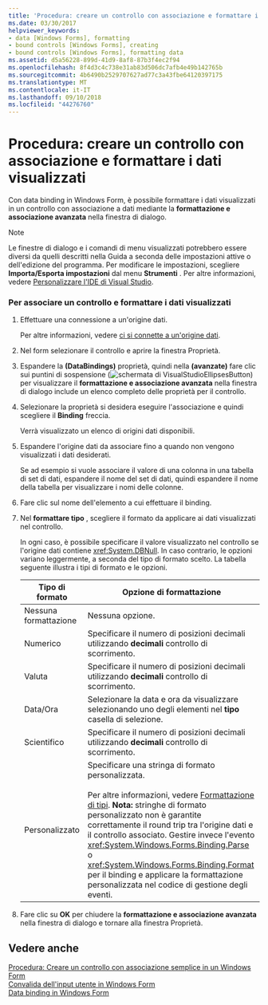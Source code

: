 ```yaml
---
title: 'Procedura: creare un controllo con associazione e formattare i dati visualizzati'
ms.date: 03/30/2017
helpviewer_keywords:
- data [Windows Forms], formatting
- bound controls [Windows Forms], creating
- bound controls [Windows Forms], formatting data
ms.assetid: d5a56228-899d-41d9-8af8-87b3f4ec2f94
ms.openlocfilehash: 8f4d3c4c738e31ab83d506dc7afb4e49b142765b
ms.sourcegitcommit: 4b6490b2529707627ad77c3a43fbe64120397175
ms.translationtype: MT
ms.contentlocale: it-IT
ms.lasthandoff: 09/10/2018
ms.locfileid: "44276760"
---
```

# <a name="how-to-create-a-bound-control-and-format-the-displayed-data"></a>Procedura: creare un controllo con associazione e formattare i dati visualizzati
Con data binding in Windows Form, è possibile formattare i dati visualizzati in un controllo con associazione a dati mediante la **formattazione e associazione avanzata** nella finestra di dialogo.  
  
> [!NOTE]
>  Le finestre di dialogo e i comandi di menu visualizzati potrebbero essere diversi da quelli descritti nella Guida a seconda delle impostazioni attive o dell'edizione del programma. Per modificare le impostazioni, scegliere **Importa/Esporta impostazioni** dal menu **Strumenti** . Per altre informazioni, vedere [Personalizzare l'IDE di Visual Studio](/visualstudio/ide/personalizing-the-visual-studio-ide).  
  
### <a name="to-bind-a-control-and-format-the-displayed-data"></a>Per associare un controllo e formattare i dati visualizzati  
  
1.  Effettuare una connessione a un'origine dati.  
  
     Per altre informazioni, vedere [ci si connette a un'origine dati](../../../docs/framework/data/adonet/connecting-to-a-data-source.md).  
  
2.  Nel form selezionare il controllo e aprire la finestra Proprietà.  
  
3.  Espandere la **(DataBindings)** proprietà, quindi nella **(avanzate)** fare clic sui puntini di sospensione (![schermata di VisualStudioEllipsesButton](../../../docs/framework/winforms/media/vbellipsesbutton.png " vbEllipsesButton")) per visualizzare il **formattazione e associazione avanzata** nella finestra di dialogo include un elenco completo delle proprietà per il controllo.  
  
4.  Selezionare la proprietà si desidera eseguire l'associazione e quindi scegliere il **Binding** freccia.  
  
     Verrà visualizzato un elenco di origini dati disponibili.  
  
5.  Espandere l'origine dati da associare fino a quando non vengono visualizzati i dati desiderati.  
  
     Se ad esempio si vuole associare il valore di una colonna in una tabella di set di dati, espandere il nome del set di dati, quindi espandere il nome della tabella per visualizzare i nomi delle colonne.  
  
6.  Fare clic sul nome dell'elemento a cui effettuare il binding.  
  
7.  Nel **formattare tipo** , scegliere il formato da applicare ai dati visualizzati nel controllo.  
  
     In ogni caso, è possibile specificare il valore visualizzato nel controllo se l'origine dati contiene <xref:System.DBNull>. In caso contrario, le opzioni variano leggermente, a seconda del tipo di formato scelto. La tabella seguente illustra i tipi di formato e le opzioni.  
  
    |Tipo di formato|Opzione di formattazione|  
    |-----------------|-----------------------|  
    |Nessuna formattazione|Nessuna opzione.|  
    |Numerico|Specificare il numero di posizioni decimali utilizzando **decimali** controllo di scorrimento.|  
    |Valuta|Specificare il numero di posizioni decimali utilizzando **decimali** controllo di scorrimento.|  
    |Data/Ora|Selezionare la data e ora da visualizzare selezionando uno degli elementi nel **tipo** casella di selezione.|  
    |Scientifico|Specificare il numero di posizioni decimali utilizzando **decimali** controllo di scorrimento.|  
    |Personalizzato|Specificare una stringa di formato personalizzata.<br /><br /> Per altre informazioni, vedere [Formattazione di tipi](../../../docs/standard/base-types/formatting-types.md). **Nota:** stringhe di formato personalizzato non è garantite correttamente il round trip tra l'origine dati e il controllo associato. Gestire invece l'evento <xref:System.Windows.Forms.Binding.Parse> o <xref:System.Windows.Forms.Binding.Format> per il binding e applicare la formattazione personalizzata nel codice di gestione degli eventi.|  
  
8.  Fare clic su **OK** per chiudere la **formattazione e associazione avanzata** nella finestra di dialogo e tornare alla finestra Proprietà.  
  
## <a name="see-also"></a>Vedere anche  
 [Procedura: Creare un controllo con associazione semplice in un Windows Form](../../../docs/framework/winforms/how-to-create-a-simple-bound-control-on-a-windows-form.md)  
 [Convalida dell'input utente in Windows Form](../../../docs/framework/winforms/user-input-validation-in-windows-forms.md)  
 [Data binding in Windows Form](../../../docs/framework/winforms/windows-forms-data-binding.md)
